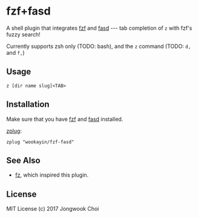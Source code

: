 fzf+fasd
========

A shell plugin that integrates [fzf] and [fasd] --- tab completion of `z` with fzf's fuzzy search!

Currently supports zsh only (TODO: bash), and the `z` command (TODO: `d,` and `f,`)


Usage
-----

```
z [dir name slug]<TAB>
```


Installation
------------

Make sure that you have [fzf] and [fasd] installed.

[zplug]:

```
zplug "wookayin/fzf-fasd"
```


See Also
--------

- [fz], which inspired this plugin.


License
-------

MIT License (c) 2017 Jongwook Choi


[fzf]: https://github.com/junegunn/fzf
[fasd]: https://github.com/clvv/fasd
[zplug]: https://github.com/zplug/zplug
[fz]: https://github.com/changyuheng/fz
